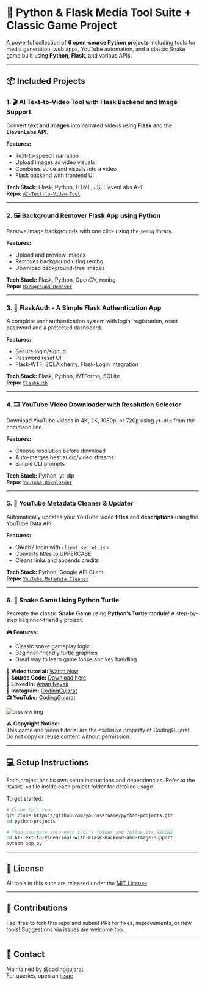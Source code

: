 # 🧰 Python & Flask Media Tool Suite + Classic Game Project

A powerful collection of **6 open-source Python projects** including tools for media generation, web apps, YouTube automation, and a classic Snake game built using **Python**, **Flask**, and various APIs.

---

## 📦 Included Projects

### 1. 🎬 AI Text-to-Video Tool with Flask Backend and Image Support

Convert **text and images** into narrated videos using **Flask** and the **ElevenLabs API**.

**Features:**
- Text-to-speech narration
- Upload images as video visuals
- Combines voice and visuals into a video
- Flask backend with frontend UI

**Tech Stack:** Flask, Python, HTML, JS, ElevenLabs API  
**Repo:** [`AI-Text-to-Video-Tool`](./AI-Text-to-Video-Tool-with-Flask-Backend-and-Image-Support)

---

### 2. 🖼️ Background Remover Flask App using Python

Remove image backgrounds with one click using the `rembg` library.

**Features:**
- Upload and preview images
- Removes background using rembg
- Download background-free images

**Tech Stack:** Flask, Python, OpenCV, rembg  
**Repo:** [`Background-Remover`](./Background-Remover-Flask-App-using-Python)

---

### 3. 🔐 FlaskAuth - A Simple Flask Authentication App

A complete user authentication system with login, registration, reset password and a protected dashboard.

**Features:**
- Secure login/signup
- Password reset UI
- Flask-WTF, SQLAlchemy, Flask-Login integration

**Tech Stack:** Flask, Python, WTForms, SQLite  
**Repo:** [`FlaskAuth`](./FlaskAuth-A-Simple-Flask-Authentication-App)

---

### 4. 🎞️ YouTube Video Downloader with Resolution Selector

Download YouTube videos in 4K, 2K, 1080p, or 720p using `yt-dlp` from the command line.

**Features:**
- Choose resolution before download
- Auto-merges best audio/video streams
- Simple CLI prompts

**Tech Stack:** Python, yt-dlp  
**Repo:** [`YouTube Downloader`](./YouTube-Downloader-Choose-Resolution-&-Download-in-MP4)

---

### 5. 🧹 YouTube Metadata Cleaner & Updater

Automatically updates your YouTube video **titles** and **descriptions** using the YouTube Data API.

**Features:**
- OAuth2 login with `client_secret.json`
- Converts titles to UPPERCASE
- Cleans links and appends credits

**Tech Stack:** Python, Google API Client  
**Repo:** [`YouTube Metadata Cleaner`](./YouTube-Metadata-Cleaner-&-Updater)

---

### 6. 🐍 Snake Game Using Python Turtle

Recreate the classic **Snake Game** using **Python’s Turtle module**! A step-by-step beginner-friendly project.

**🎮 Features:**
- Classic snake gameplay logic
- Beginner-friendly turtle graphics
- Great way to learn game loops and key handling

**🎥 Video tutorial:** [Watch Now](https://youtu.be/alFmwf8f9BE)  
**📂 Source Code:** [Download here](https://github.com/codinggujaratweb/Create-Responsive-Snake-Game-Python-Turtle)  
**💼 LinkedIn:** [Aman Nayak](https://www.linkedin.com/in/amanayak/)  
**📸 Instagram:** [CodingGujarat](https://instagram.com/codinggujarat/)  
**📺 YouTube:** [CodingGujarat](https://www.youtube.com/@CodingGujarat)

![preview img](/preview.png)

⚠️ **Copyright Notice:**  
This game and video tutorial are the exclusive property of CodingGujarat. Do not copy or reuse content without permission.

---

## 💻 Setup Instructions

Each project has its own setup instructions and dependencies. Refer to the `README.md` file inside each project folder for detailed usage.

To get started:
```bash
# Clone this repo
git clone https://github.com/yourusername/python-projects.git
cd python-projects

# Then navigate into each tool's folder and follow its README
cd AI-Text-to-Video-Tool-with-Flask-Backend-and-Image-Support
python app.py
```

---

## 📜 License

All tools in this suite are released under the [MIT License](./LICENSE).

---

## 🙌 Contributions

Feel free to fork this repo and submit PRs for fixes, improvements, or new tools! Suggestions via issues are welcome too.

---

## 📧 Contact

Maintained by [@codinggujarat](https://github.com/codinggujarat)  
For queries, open an [issue](https://github.com/codinggujarat/python-projects/issues)
